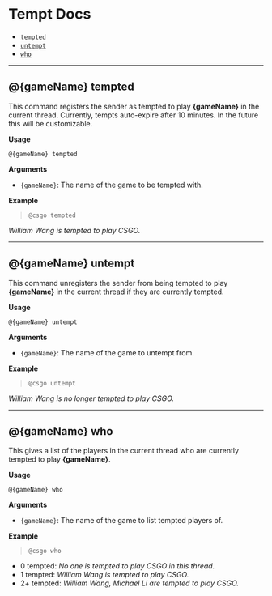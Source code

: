 # Tempt Docs
* [`tempted`](#tempted)
* [`untempt`](#untempt)
* [`who`](#who)

--------------------------------------------------
<a name="tempted"/>

## @{gameName} tempted

This command registers the sender as tempted to play __{gameName}__ in the current thread.
Currently, tempts auto-expire after 10 minutes. In the future this will be customizable.

__Usage__

`@{gameName} tempted`

__Arguments__

* `{gameName}`: The name of the game to be tempted with.

__Example__

>`@csgo tempted`

*William Wang is tempted to play CSGO.*

--------------------------------------------------
<a name="untempt"/>

## @{gameName} untempt

This command unregisters the sender from being tempted to play __{gameName}__ in the current thread if they are currently tempted.

__Usage__

`@{gameName} untempt`

__Arguments__

* `{gameName}`: The name of the game to untempt from.

__Example__

>`@csgo untempt`

*William Wang is no longer tempted to play CSGO.*

--------------------------------------------------
<a name="who"/>

## @{gameName} who

This gives a list of the players in the current thread who are currently tempted to play __{gameName}__.

__Usage__

`@{gameName} who`

__Arguments__

* `{gameName}`: The name of the game to list tempted players of.

__Example__

>`@csgo who`
* 0 tempted:
*No one is tempted to play CSGO in this thread.*
* 1 tempted:
*William Wang is tempted to play CSGO.*
* 2+ tempted:
*William Wang, Michael Li are tempted to play CSGO.*